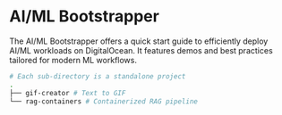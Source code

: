 # AI/ML Bootstrapper

The AI/ML Bootstrapper offers a quick start guide to efficiently deploy AI/ML workloads on DigitalOcean. It features demos and best practices tailored for modern ML workflows.

``` bash
# Each sub-directory is a standalone project
.
├── gif-creator # Text to GIF 
└── rag-containers # Containerized RAG pipeline
```
